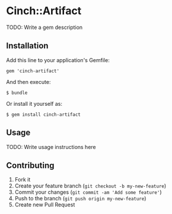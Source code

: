 # Cinch::Artifact

TODO: Write a gem description

## Installation

Add this line to your application's Gemfile:

    gem 'cinch-artifact'

And then execute:

    $ bundle

Or install it yourself as:

    $ gem install cinch-artifact

## Usage

TODO: Write usage instructions here

## Contributing

1. Fork it
2. Create your feature branch (`git checkout -b my-new-feature`)
3. Commit your changes (`git commit -am 'Add some feature'`)
4. Push to the branch (`git push origin my-new-feature`)
5. Create new Pull Request
